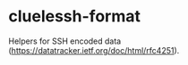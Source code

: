 # cluelessh-format

Helpers for SSH encoded data (<https://datatracker.ietf.org/doc/html/rfc4251>).
